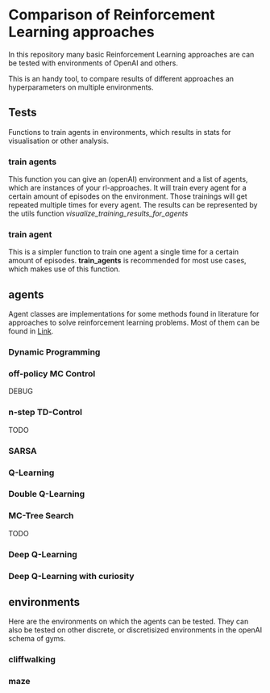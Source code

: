 # Comparison of Reinforcement Learning approaches
In this repository many basic Reinforcement Learning approaches are can be tested with environments of OpenAI and others.

This is an handy tool, to compare results of different approaches an hyperparameters on multiple environments. 

## Tests
Functions to train agents in environments, which results in stats for visualisation or other analysis. 
### train agents
This function you can give an (openAI) environment and a list of agents, which are instances of
your rl-approaches. It will train every agent for a certain amount of episodes on the environment. Those
trainings will get repeated multiple times for every agent. The results can be represented by the utils function
_visualize_training_results_for_agents_

### train agent
This is a simpler function to train one agent a single time for a certain amount of episodes. 
**train_agents** is recommended for most use cases, which makes use of this function. 

## agents
Agent classes are implementations for some methods found in literature for approaches to solve
reinforcement learning problems. Most of them can be found in [Link](https://web.stanford.edu/class/psych209/Readings/SuttonBartoIPRLBook2ndEd.pdf). 
### Dynamic Programming 
### off-policy MC Control
DEBUG
### n-step TD-Control
TODO
### SARSA
### Q-Learning
### Double Q-Learning
### MC-Tree Search
TODO
### Deep Q-Learning
### Deep Q-Learning with curiosity

## environments
Here are the environments on which the agents can be tested. They can also be tested on other discrete, or 
discretisized environments in the openAI schema of gyms. 
### cliffwalking
### maze

 

